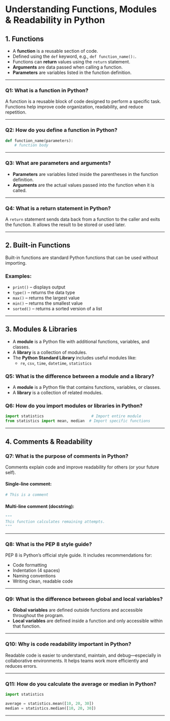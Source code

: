 # Understanding Functions, Modules & Readability in Python

## 1. Functions
- A **function** is a reusable section of code.
- Defined using the `def` keyword, e.g., `def function_name():`.
- Functions can **return** values using the `return` statement.
- **Arguments** are data passed when calling a function.
- **Parameters** are variables listed in the function definition.

---

### Q1: What is a function in Python?
A function is a reusable block of code designed to perform a specific task. Functions help improve code organization, readability, and reduce repetition.

---

### Q2: How do you define a function in Python?

```python
def function_name(parameters):
    # function body
```

---

### Q3: What are parameters and arguments?
- **Parameters** are variables listed inside the parentheses in the function definition.
- **Arguments** are the actual values passed into the function when it is called.

---

### Q4: What is a return statement in Python?
A `return` statement sends data back from a function to the caller and exits the function. It allows the result to be stored or used later.

---

## 2. Built-in Functions
Built-in functions are standard Python functions that can be used without importing.

### Examples:
- `print()` – displays output
- `type()` – returns the data type
- `max()` – returns the largest value
- `min()` – returns the smallest value
- `sorted()` – returns a sorted version of a list

---

## 3. Modules & Libraries
- A **module** is a Python file with additional functions, variables, and classes.
- A **library** is a collection of modules.
- The **Python Standard Library** includes useful modules like:
  - `re`, `csv`, `time`, `datetime`, `statistics`

### Q5: What is the difference between a module and a library?
- A **module** is a Python file that contains functions, variables, or classes.
- A **library** is a collection of related modules.

### Q6: How do you import modules or libraries in Python?

```python
import statistics                     # Import entire module
from statistics import mean, median  # Import specific functions
```

---

## 4. Comments & Readability

### Q7: What is the purpose of comments in Python?
Comments explain code and improve readability for others (or your future self).

#### Single-line comment:
```python
# This is a comment
```

#### Multi-line comment (docstring):
```python
"""
This function calculates remaining attempts.
"""
```

---

### Q8: What is the PEP 8 style guide?
PEP 8 is Python’s official style guide. It includes recommendations for:
- Code formatting
- Indentation (4 spaces)
- Naming conventions
- Writing clean, readable code

---

### Q9: What is the difference between global and local variables?
- **Global variables** are defined outside functions and accessible throughout the program.
- **Local variables** are defined inside a function and only accessible within that function.

---

### Q10: Why is code readability important in Python?
Readable code is easier to understand, maintain, and debug—especially in collaborative environments. It helps teams work more efficiently and reduces errors.

---

### Q11: How do you calculate the average or median in Python?

```python
import statistics

average = statistics.mean([10, 20, 30])
median = statistics.median([10, 20, 30])
```

---

